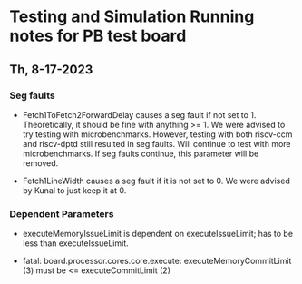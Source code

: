 # Testing and Simulation Running notes for PB test board

## Th, 8-17-2023
### Seg faults
* Fetch1ToFetch2ForwardDelay causes a seg fault if not set to 1. Theoretically, it should be fine with anything >= 1. We were advised to try testing with microbenchmarks. However, testing with both riscv-ccm and riscv-dptd still resulted in seg faults. Will continue to test with more microbenchmarks. If seg faults continue, this parameter will be removed.

* Fetch1LineWidth causes a seg fault if it is not set to 0. We were advised by Kunal to just keep it at 0.

### Dependent Parameters
* executeMemoryIssueLimit is dependent on executeIssueLimit; has to be less than executeIssueLimit.

* fatal: board.processor.cores.core.execute: executeMemoryCommitLimit (3) must be <= executeCommitLimit (2)
